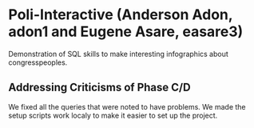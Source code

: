 
# Poli-Interactive (Anderson Adon, adon1 and Eugene Asare, easare3)

Demonstration of SQL skills to make interesting infographics about congresspeoples.

## Addressing Criticisms of Phase C/D

We fixed all the queries that were noted to have problems. We made the setup scripts work localy to make it easier to set up the project.